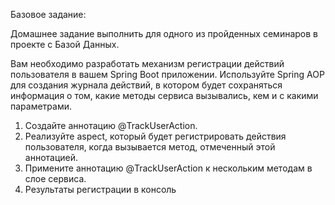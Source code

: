 Базовое задание:


Домашнее задание выполнить для одного из пройденных семинаров в проекте с Базой Данных.


Вам необходимо разработать механизм регистрации действий пользователя в вашем Spring Boot приложении. 
Используйте Spring AOP для создания журнала действий, в котором будет сохраняться информация о том, какие методы сервиса вызывались, кем и с какими параметрами.

1. Создайте аннотацию @TrackUserAction.
2. Реализуйте aspect, который будет регистрировать действия пользователя, когда вызывается метод, отмеченный этой аннотацией.
3. Примените аннотацию @TrackUserAction к нескольким методам в слое сервиса.
4. Результаты регистрации в консоль